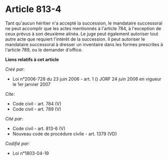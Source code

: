 # Article 813-4

Tant qu'aucun héritier n'a accepté la succession, le mandataire successoral ne peut accomplir que les actes mentionnés à
l'article 784, à l'exception de ceux prévus à son deuxième alinéa. Le juge peut également autoriser tout autre acte que
requiert l'intérêt de la succession. Il peut autoriser le mandataire successoral à dresser un inventaire dans les formes
prescrites à l'article 789, ou le demander d'office.

**Liens relatifs à cet article**

_Créé par_:

  - Loi n°2006-728 du 23 juin 2006 - art. 1 () JORF 24 juin 2006 en vigueur le 1er janvier 2007

_Cite_:

  - Code civil - art. 784 (V)
  - Code civil - art. 789 (V)

_Cité par_:

  - Code civil - art. 813-6 (V)
  - Nouveau code de procédure civile - art. 1379 (VD)

_Codifié par_:

  - Loi n°1803-04-19
